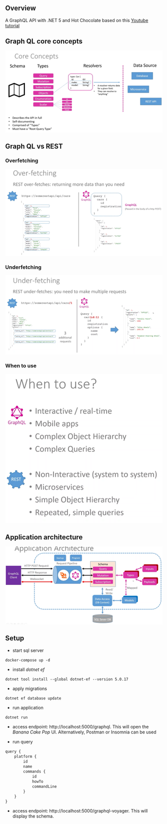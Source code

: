 ## Overview
A GraphQL API with .NET 5 and Hot Chocolate based on this [ Youtube tutorial](https://www.youtube.com/watch?v=HuN94qNwQmM)

## Graph QL core concepts
![](images/CoreConcepts.png)

## Graph QL vs REST

### Overfetching
![](images/Overfetching.png)

### Underfetching
![](images/Underfetching.png)

### When to use
![](images/Usage.png)

## Application architecture
![](images/ApplicationArchitecture.png)

## Setup

- start sql server
```
docker-compose up -d
```

- install _dotnet ef_
```
dotnet tool install --global dotnet-ef --version 5.0.17
```

- apply migrations
```
dotnet ef database update
```

- run application
```
dotnet run
```

- access endpoint: http://localhost:5000/graphql. This will open the _Banana Cake Pop_ UI. Alternatively, Postman or Insomnia can be used

- run query
```
query {
	platform {
		id
		name
		commands {
			id
			howTo
			commandLine
		}
	}
}
```

- access endpoint: http://localhost:5000/graphql-voyager. This will display the schema.